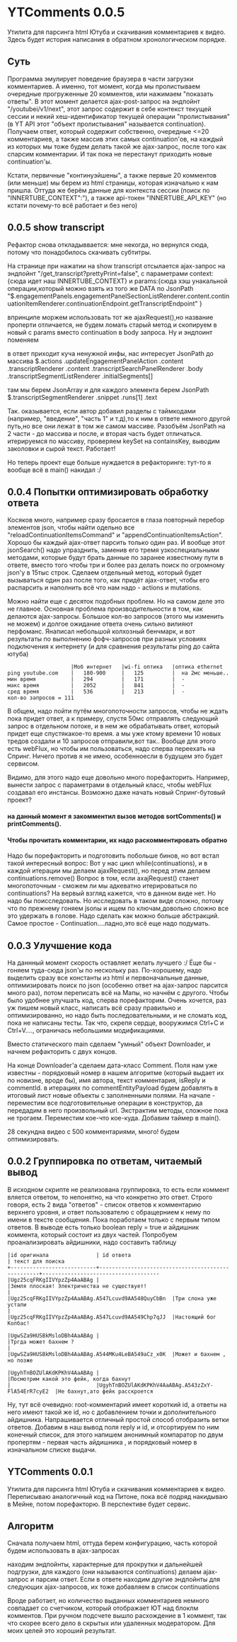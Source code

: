 # YTComments 0.0.5
Утилита для парсинга html Ютуба и скачивания комментариев к видео.
Здесь будет история написания в обратном хронологическом порядке.

## Суть
Программа эмулирует поведение браузера в части загрузки комментариев. А именно, тот момент, когда мы пролистываем очередные прогруженные 20 комментов, или нажимаем "показать ответы". В этот момент делается ajax-post-запрос на эндпойнт "/youtubei/v1/next", этот запрос содержит в себе контекст текущей сессии и некий хеш-идентификатор текущей операции "пролистывания" (в YT API этот "объект пролистывания" называется continuation). Получаем ответ, который содержит собственно, очередные <=20 комментариев, а также массив этих самых continuation'ов, на каждый из которых мы тоже будем делать такой же ajax-запрос, после того как спарсим комментарии. И так пока не перестанут приходить новые continuation'ы.

Кстати, первичные "континуэйшены", а также первые 20 комментов (или меньше) мы берем из html страницы, которая изначально к нам пришла. Оттуда же берём данные для контекста сессии (поиск по \"INNERTUBE_CONTEXT\":\"), а также api-токен "INNERTUBE_API_KEY" (но кстати почему-то всё работает и без него)

## 0.0.5 show transcript
Рефактор снова откладыввается: мне некогда, но вернулся сюда, потому что понадобилось скачивать субтитры.

На странице при нажатии на show transcript отсылается ajax-запрос на эндпойнт "/get_transcript?prettyPrint=false", с параметрами context: {сюда идет наш INNERTUBE_CONTEXT} и params:{сюда хэш унакальной операции,который можно взять из того же DATA по JsonPath "$.engagementPanels.engagementPanelSectionListRenderer.content.continuationItemRenderer.continuationEndpoint.getTranscriptEndpoint" }

впринципе моржем использовать тот же ajaxRequest(),но название проперти отличается, не будем ломать старый метод и скопируем в новый с params вместо continuation в body запроса. Ну и эндпоинт поменяем

в ответ приходит куча ненужной инфы, нас интересует JsonPath до массива $.actions
    .updateEngagementPanelAction
        .content
            .transcriptRenderer
                .content
                    .transcriptSearchPanelRenderer
                        .body
                            .transcriptSegmentListRenderer
                                .initialSegments[]

там мы берем JsonArray и для каждого элемента берем JsonPath 
$.transcriptSegmentRenderer
    .snippet
        .runs[1]
            .text

Так. оказывается, если автор добавил разделы с таймкодами (например, "введение", "часть 1" и т.д),то к ним в ответе немного другой путь,но все они лежат в том же самом массиве. Разобъём JsonPath на 2 части - до массива и после, и вторая часть будет отличаться. итерируемся по массиву, проверяем keySet на containsKey, выводим заколовки и сырой текст. Работает! 

Но теперь проект еще больше нуждается в рефакторинге: тут-то я вообще всё в main() накидал :/  


## 0.0.4 Попытки оптимизировать обработку ответа
Косяков много, например сразу бросается в глаза повторный перебор элементов json, чтобы найти одельно все "reloadContinuationItemsCommand" и "appendContinuationItemsAction". Хорошо бы каждый ajax-ответ парсить только один раз. И вообще этот jsonSearch() надо упразднить, заменив его тремя узкоспециальными методами, которые будут брать данные по заранее известному пути в ответе, вместо того чтобы три и более раз делать поиск по огромному json'у в 15тыс строк. Сделаем отдельный метод, который будет вызываться один раз после того, как придёт ajax-ответ, чтобы его распарсить и наполнить всё что нам надо - actions и mutations. 

Можно найти еще с десяток подобных проблем. Но на самом деле это не главное. Основная проблема производительности в том, как делаются ajax-запросы. Большое кол-во запросов (этого мы изменить не можем) и долгое ожидание ответа очень сильно вилияют перфоманс. Янаписал небольшой колхозный бенчмарк, и вот результаты по выполнению фофч-запросов при разных условиях подключения к интернету (и для сравнения результаты ping до сайта ютуба)


                        |Моб интернет   |wi-fi оптика   |оптика ethernet
    ping youtube.com    |   180-900     |   125         |  на 2мс меньше..
    мин время           |   294         |   171         |  - 
    макс время          |   2052        |   841         |  - 
    сред время          |   536         |   213         |  - 
    кол-во запросов = 111

В общем, надо пойти путём многопоточности запросов, чтобы не ждать пока придет ответ, а к примеру, спустя 50мс отправлять следующий запрос в отдельном потоке, и в нем же обрабатывать ответ, который придет еще спустякакое-то время. а мы уже ктому времени 10 новых тредов создали и 10 запросов отправили,вот так.. Вообще для этого есть webFlux, но чтобы им пользоваться, надо сперва переехать на Спринг. Ничего против я не имею, особенноесли в будущем это будет сервисом.

Видимо, для этого надо еще довольно много порефакторить. Например, вынести запрос с параметрами в отдельный класс, чтобы webFlux создавал его инстансы. Возможно даже начать новый Спринг-бутовый проект?

#### на данный момент я закомментил вызов методов sortComments() и printComments().
#### Чтобы прочитать комментарии, их надо раскомментировать обратно

Надо бы порефакторить и подготовить побольше бинов, но вот встал такой интересный вопрос:
Вот у нас цикл while(continuations), и в каждой итерации мы делаем ajaxRequest(), но перед этим делаем continuations.remove()
Вопрос в том, если axajRequest() станет многопоточным - сможем ли мы адкеватно итерироваться по continuations?  На вервый взгляд кажется, что в данном виде нет. Но надо бы поисследовать. Но исследовать в таком виде сложно, потому что по прежнему гоняем jsonы и ищем по ключам,довольно сложно все это удержать в голове. Надо сделать как можно больше абстракций. Самое простое - Continuation....ладно,это всё еще надо подумать.


## 0.0.3 Улучшение кода
На даннный момент скорость оставляет желать лучшего :/ Ёще бы - гоняем туда-сюда json'ы по нескольку раз. По-хорошему, надо выделить сразу все константы из html и первоначальные данные, оптимизировать поиск по json (особенно ответ на ajax-запрос парсится много раз), потом переписать всё на Мапы, но начнём с другого. Чтобы было удобнее улучшать код, сперва порефакторим. Очень хочется, раз уж пишем новый класс, написать всё сразу правильно и оптимизированно, но надо быть последовательными, и не сломать код, пока не написаны тесты. Так что, скрепя сердце, вооружимся Ctrl+C и Ctrl+V...., ограничась небольшими модификациями.

Вместо статического main сделаем "умный" объект Downloader, и начнем рефакторить с двух концов.

На конце Downloader'а сделаем дата-класс Comment. Поля нам уже известны - пoрядковый номер в нашем алгоритме (который выдает их по новизне, вроде бы), имя автора, текст комментария, isReply и commentId. в итерациях по commentEntityPayload будем добавлять в итоговый лист новые объекты с заполненными полями. На начале - переместим все подготовительные операции в конструктор, да передадим в него произвольный url. Экстрактим методы, сложное пока не трогаем. Переместим кое-что кое-куда. Добавим таймер в main().

28 секундна видео с 500 комментариями, много! будем оптимизировать.


## 0.0.2 Группировка по ответам, читаемый вывод

В исходном скрипте не реализована группировка, то есть если коммент вляется ответом, то непонятно, на что конкретно это ответ.
Строго говоря, есть 2 вида "ответов" - список ответов к комментарию верхнего уровня, и ответ пользователю с обращернием к нему по имени в тексте сообщения. Пока поработаем только с первым типом ответов. В выводе есть только boolean reply = true и айдишник коммента, который состоит из двух частей. Попробуем проанализировать айдишники, надо составить таблицу

    |id оригинала               | id ответа                                         | текст для поиска
    +---------------------------+---------------------------------------------------+-------------------------------------
    |Ugz25cqFRKgIIVYpzZp4AaABAg |                                                   |Земля плоская! Электричества не существует!
    |                           |Ugz25cqFRKgIIVYpzZp4AaABAg.A547Lcuvd9AA548QuyCbBn  |Три слона уже устали
    |                           |Ugz25cqFRKgIIVYpzZp4AaABAg.A547Lcuvd9AA549Chp7qJJ  |Настоящий бог Колбас!
    
    |UgwSZa9HUSBkMsloDBh4AaABAg |                                                   |Тргда может бахнем ?
    |                           |UgwSZa9HUSBkMsloDBh4AaABAg.A544MKu4LeBA549aCz_x0K  |Может и бахнем , но позже
    
    |UgyhTnBOZUlAKdKPKhV4AaABAg |                                                   |Посмотрим какой это фейк, когда бахнут
    |                           |UgyhTnBOZUlAKdKPKhV4AaABAg.A543zZxY-FlA54ErR7cyE2  |Не бахнут,ато фейк расскроется

Ну, тут всё очевидно: root-комментарий имеет короткий id, а ответы на него имеют такой же id, но с добавлением точки и дополнительного айдишника. Напрашивается отличный простой способ отобразить ветки ответов. Добавим в наш вывод поля reply и id, и отсортируем по ним конечный список, для этого напишем анонимный компаратор по двум пропертям - первая часть айдишника , и порядковый номер в изначальном списке выдачи.

## YTComments 0.0.1
Утилита для парсинга html Ютуба и скачивания комментариев к видео.
Переписываю аналогичный код на Питоне, пока всё подряд накидываю в Мейне, потом порефакторю. В перспективе будет сервис.

## Алгоритм
Сначала получаем html, оттуда берем конфигурацию, часть которой будем использовать в ajax-запросах

находим эндпойнты, характерные для прокрутки и дальнейшей подгрузки, для каждого (они называются continuations) делаем ajax-запрос и парсим ответ. 
Если в ответе находим другие эндпойнты для следующих ajax-запросов, их тоже добавляем в список continuations

Вроде работает, но количество выданных комментариев немного совпадает со счетчиком, который отображает ЮТ над блоклм комментов. При ручном подсчете вышло расхождение в 1 коммент, так что скорее всего дело в скрытых или удаленных модератором. Для моих целей это хороший результат.


